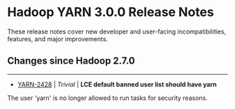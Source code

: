 # Hadoop YARN 3.0.0 Release Notes

These release notes cover  new developer and user-facing incompatibilities, features, and major improvements.

## Changes since Hadoop 2.7.0

---

* [YARN-2428](https://issues.apache.org/jira/browse/YARN-2428) | *Trivial* | **LCE default banned user list should have yarn**

The user 'yarn' is no longer allowed to run tasks for security reasons.



